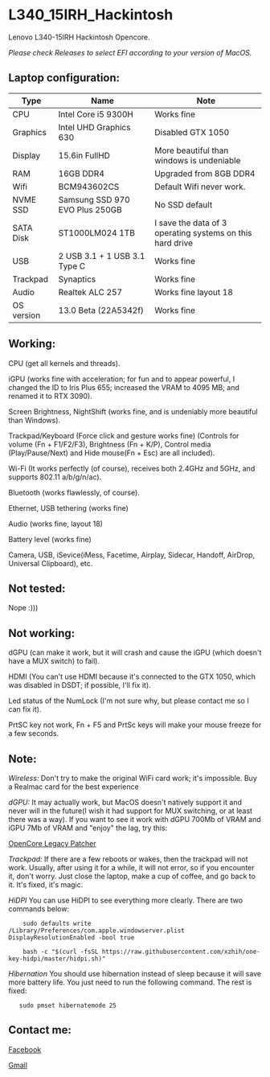 # L340_15IRH_Hackintosh
Lenovo L340-15IRH Hackintosh Opencore.

*Please check Releases to select EFI according to your version of MacOS.*


## Laptop configuration:
  | Type | Name | Note |
  | --- | --- | --- |
  | CPU | Intel Core i5 9300H | Works fine |
  | Graphics | Intel UHD Graphics 630 | Disabled GTX 1050 |
  | Display | 15.6in FullHD | More beautiful than windows is undeniable |
  | RAM | 16GB DDR4 | Upgraded from 8GB DDR4 |
  | Wifi| BCM943602CS | Default Wifi never work. |
  | NVME SSD| Samsung SSD 970 EVO Plus 250GB | No SSD default|
  | SATA Disk | ST1000LM024 1TB | I save the data of 3 operating systems on this hard drive |
  | USB | 2 USB 3.1 + 1 USB 3.1 Type C | Works fine |
  | Trackpad | Synaptics | Works fine |
  | Audio | Realtek ALC 257 | Works fine layout 18 |
  | OS version| 13.0 Beta (22A5342f) | Works fine |
  


## Working:

  CPU (get all kernels and threads).
  
  iGPU (works fine with acceleration; for fun and to appear powerful, I changed the ID to Iris Plus 655; increased the VRAM to 4095 MB; and renamed it to RTX 3090).
  
  Screen Brightness, NightShift (works fine, and is undeniably more beautiful than Windows).
  
  Trackpad/Keyboard (Force click and gesture works fine)
  (Controls for volume (Fn + F1/F2/F3), Brightness (Fn + K/P), Control media (Play/Pause/Next) and Hide mouse(Fn + Esc) are all included).
  
  Wi-Fi (It works perfectly (of course), receives both 2.4GHz and 5GHz, and supports 802.11 a/b/g/n/ac).
  
  Bluetooth (works flawlessly, of course).
  
  Ethernet, USB tethering (works fine)
  
  Audio (works fine, layout 18)
  
  Battery level (works fine)
  
  Camera, USB, iSevice(iMess, Facetime, Airplay, Sidecar, Handoff, AirDrop, Universal Clipboard), etc.
  
## Not tested:

  Nope :)))

## Not working:

  dGPU (can make it work, but it will crash and cause the iGPU (which doesn't have a MUX switch) to fail).
  
  HDMI (You can't use HDMI because it's connected to the GTX 1050, which was disabled in DSDT; if possible, I'll fix it).
  
  Led status of the NumLock (I'm not sure why, but please contact me so I can fix it).
  
  PrtSC key not work, Fn + F5 and PrtSc keys will make your mouse freeze for a few seconds.
  
## Note:
  
  *Wireless:*
  Don't try to make the original WiFi card work; it's impossible. Buy a Realmac card for the best experience
  
  *dGPU:*
  It may actually work, but MacOS doesn't natively support it and never will in the future(I wish it had support for MUX switching, or at least there was a way). If you want to see it work with dGPU 700Mb of VRAM and iGPU 7Mb of VRAM and "enjoy" the lag, try this:
  
  [OpenCore Legacy Patcher](https://github.com/dortania/OpenCore-Legacy-Patcher)
     
  *Trackpad:*
  If there are a few reboots or wakes, then the trackpad will not work. Usually, after using it for a while, it will not error, so if you encounter it, don't worry. Just close the laptop, make a cup of coffee, and go back to it. It's fixed, it's magic.
  
  *HiDPI*
    You can use HiDPI to see everything more clearly. There are two commands below:
  ```
      sudo defaults write /Library/Preferences/com.apple.windowserver.plist DisplayResolutionEnabled -bool true
  ```
    
  ```
      bash -c "$(curl -fsSL https://raw.githubusercontent.com/xzhih/one-key-hidpi/master/hidpi.sh)"
  ```
  
  *Hibernation*
  You should use hibernation instead of sleep because it will save more battery life. You just need to run the following command. The rest is fixed:
   ```
      sudo pmset hibernatemode 25
  ```
  
## Contact me:

  [Facebook](https://www.facebook.com/phuchau.developer)
  
  [Gmail](MAILTO:phuchau.developer@gmail.com)
